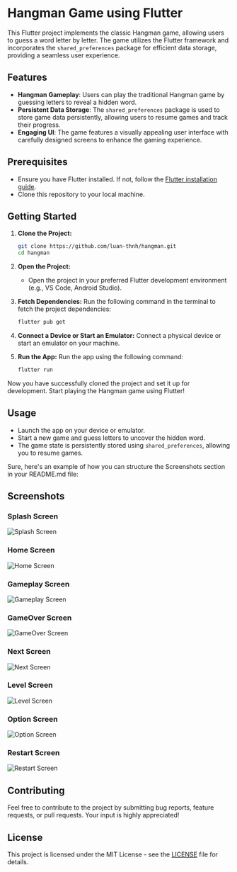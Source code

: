 # Hangman Game using Flutter

This Flutter project implements the classic Hangman game, allowing users to guess a word letter by
letter. The game utilizes the Flutter framework and incorporates the `shared_preferences` package
for efficient data storage, providing a seamless user experience.

## Features

- **Hangman Gameplay**: Users can play the traditional Hangman game by guessing letters to reveal a
  hidden word.
- **Persistent Data Storage**: The `shared_preferences` package is used to store game data
  persistently, allowing users to resume games and track their progress.
- **Engaging UI**: The game features a visually appealing user interface with carefully designed
  screens to enhance the gaming experience.

## Prerequisites

- Ensure you have Flutter installed. If not, follow
  the [Flutter installation guide](https://flutter.dev/docs/get-started/install).
- Clone this repository to your local machine.

## Getting Started

1. **Clone the Project:**

   ```bash
   git clone https://github.com/luan-thnh/hangman.git
   cd hangman
   ```

2. **Open the Project:**

   - Open the project in your preferred Flutter development environment (e.g., VS Code, Android
     Studio).

3. **Fetch Dependencies:**
   Run the following command in the terminal to fetch the project dependencies:

   ```bash
   flutter pub get
   ```

4. **Connect a Device or Start an Emulator:**
   Connect a physical device or start an emulator on your machine.

5. **Run the App:**
   Run the app using the following command:
   ```bash
   flutter run
   ```

Now you have successfully cloned the project and set it up for development. Start playing the
Hangman game using Flutter!

## Usage

- Launch the app on your device or emulator.
- Start a new game and guess letters to uncover the hidden word.
- The game state is persistently stored using `shared_preferences`, allowing you to resume games.

Sure, here's an example of how you can structure the Screenshots section in your README.md file:

## Screenshots

### Splash Screen

![Splash Screen](assets/screenshots/splash-screen.png)

### Home Screen

![Home Screen](assets/screenshots/home-screen.png)

### Gameplay Screen

![Gameplay Screen](assets/screenshots/game-screen.png)

### GameOver Screen

![GameOver Screen](assets/screenshots/gameover-screen.png)

### Next Screen

![Next Screen](assets/screenshots/next-screen.png)

### Level Screen

![Level Screen](assets/screenshots/level-screen.png)

### Option Screen

![Option Screen](assets/screenshots/option-screen.png)

### Restart Screen

![Restart Screen](assets/screenshots/restart-screen.png)

## Contributing

Feel free to contribute to the project by submitting bug reports, feature requests, or pull
requests. Your input is highly appreciated!

## License

This project is licensed under the MIT License - see the [LICENSE](LICENSE) file for details.
